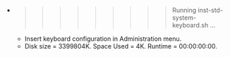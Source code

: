 * >>>>>>>>> Running inst-std-system-keyboard.sh ...
  * Insert keyboard configuration in Administration menu.
  * Disk size = 3399804K. Space Used = 4K. Runtime = 00:00:00:00.
